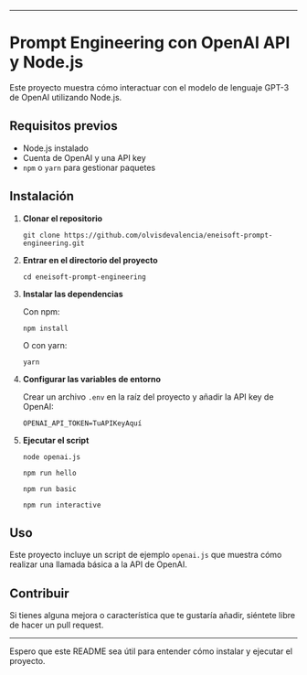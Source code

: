 
---

# Prompt Engineering con OpenAI API y Node.js

Este proyecto muestra cómo interactuar con el modelo de lenguaje GPT-3 de OpenAI utilizando Node.js.

## Requisitos previos

- Node.js instalado
- Cuenta de OpenAI y una API key
- `npm` o `yarn` para gestionar paquetes

## Instalación

1. **Clonar el repositorio**

   ```
   git clone https://github.com/olvisdevalencia/eneisoft-prompt-engineering.git
   ```

2. **Entrar en el directorio del proyecto**

   ```
   cd eneisoft-prompt-engineering
   ```

3. **Instalar las dependencias**

   Con npm:

   ```
   npm install
   ```

   O con yarn:

   ```
   yarn
   ```

4. **Configurar las variables de entorno**

   Crear un archivo `.env` en la raíz del proyecto y añadir la API key de OpenAI:

   ```
   OPENAI_API_TOKEN=TuAPIKeyAquí
   ```

5. **Ejecutar el script**

   ```
   node openai.js
   ```
   ```
   npm run hello
   ```
   ```
   npm run basic
   ```
   ```
   npm run interactive
   ```

## Uso

Este proyecto incluye un script de ejemplo `openai.js` que muestra cómo realizar una llamada básica a la API de OpenAI.

## Contribuir

Si tienes alguna mejora o característica que te gustaría añadir, siéntete libre de hacer un pull request.

---

Espero que este README sea útil para entender cómo instalar y ejecutar el proyecto.